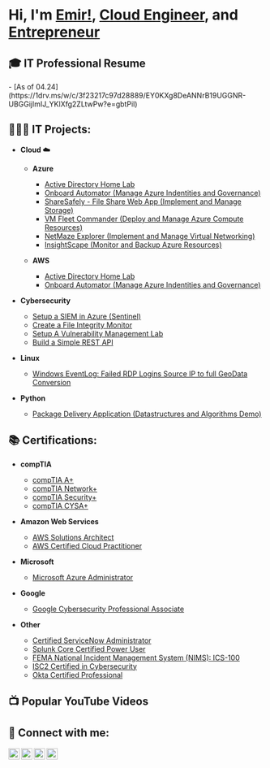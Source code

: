 <h1>Hi, I'm <a href="https://emirumar.com">Emir!</a>,
<a href="https://www.linkedin.com/in/emirtaylor/">Cloud Engineer</a>, and <a href="https://www.youtube.com/c/emirtaylor">Entrepreneur</a></h1>

<h2>🎓 IT Professional Resume</h2>
  - [As of 04.24](https://1drv.ms/w/c/3f23217c97d28889/EY0KXg8DeANNrB19UGGNR-UBGGijlmIJ_YKlXfg2ZLtwPw?e=gbtPil)
  
<h2>👨🏾‍💻 IT Projects:</h2>

- <b>Cloud ☁️</b>
  - <b>Azure</b>
    - [Active Directory Home Lab](https://github.com/emirtaylor/ActiveDirectoryLab)
    - [Onboard Automator (Manage Azure Indentities and Governance)](https://github.com/emirtaylor/Azure-AD/blob/main/onboarder.md)
    - [ShareSafely - File Share Web App (Implement and Manage Storage)](https://github.com/emirtaylor/Azure-AD/blob/main/sharesafely.md)
    - [VM Fleet Commander (Deploy and Manage Azure Compute Resources)](https://github.com/emirtaylor/Azure-AD/blob/main/vmfleetcommander.md)
    - [NetMaze Explorer (Implement and Manage Virtual Networking)](https://github.com/emirtaylor/Azure-AD/blob/main/netmazeexplorer.md)
    - [InsightScape (Monitor and Backup Azure Resources)](https://github.com/emirtaylor/Azure-AD/blob/main/insightscape.md)
   
  - <b>AWS</b>
    - [Active Directory Home Lab](https://github.com/emirtaylor/ActiveDirectoryLab)
    - [Onboard Automator (Manage Azure Indentities and Governance)](https://github.com/emirtaylor/Azure-AD/blob/main/onboarder.md)

- <b>Cybersecurity</b>
  - [Setup a SIEM in Azure (Sentinel)](https://github.com/emirtaylor/ActiveDirectoryLab)
  - [Create a File Integrity Monitor](https://github.com/emirtaylor/Azure-AD/blob/main/onboarder.md)
  - [Setup A Vulnerability Management Lab](https://github.com/emirtaylor/Azure-AD/blob/main/sharesafely.md)
  - [Build a Simple REST API](https://github.com/emirtaylor/Azure-AD/blob/main/vmfleetcommander.md)

- <b>Linux</b>
  - [Windows EventLog: Failed RDP Logins Source IP to full GeoData Conversion](https://github.com/joshmadakor1/Sentinel-Lab)

- <b>Python</b>
  - [Package Delivery Application (Datastructures and Algorithms Demo)](https://github.com/joshmadakor1/Package-Delivery-Pathfinding-Algorithm)

<h2>📚 Certifications:</h2>

- <b>compTIA</b>
  - [compTIA A+](https://github.com/emirtaylor/Sentinel-Lab)
  - [compTIA Network+](https://github.com/emirtaylor/Sentinel-Lab)
  - [compTIA Security+](https://github.com/emirtaylor/Sentinel-Lab)
  - [compTIA CYSA+](https://github.com/emirtaylor/Sentinel-Lab)

- <b>Amazon Web Services</b>
  - [AWS Solutions Architect](https://github.com/emirtaylor/Sentinel-Lab)
  - [AWS Certified Cloud Practitioner](https://github.com/emirtaylor/Sentinel-Lab)

- <b>Microsoft</b>
  - [Microsoft Azure Administrator](https://github.com/emirtaylor/Sentinel-Lab)

- <b>Google</b>
  - [Google Cybersecurity Professional Associate](https://github.com/emirtaylor/Sentinel-Lab)

- <b>Other</b>
  - [Certified ServiceNow Administrator](https://github.com/emirtaylor/Sentinel-Lab)
  - [Splunk Core Certified Power User](https://github.com/emirtaylor/Sentinel-Lab)
  - [FEMA National Incident Management System (NIMS): ICS-100](https://github.com/emirtaylor/Sentinel-Lab)
  - [ISC2 Certified in Cybersecurity](https://github.com/emirtaylor/Sentinel-Lab)
  - [Okta Certified Professional](https://github.com/emirtaylor/Sentinel-Lab)


<h2>📺 Popular YouTube Videos</h2>

<h2> 🤳 Connect with me:</h2>

[<img align="left" alt="JoshMadakor | YouTube" width="22px" src="https://cdn.jsdelivr.net/npm/simple-icons@v3/icons/youtube.svg" />][youtube]
[<img align="left" alt="JoshMadakor | Twitter" width="22px" src="https://cdn.jsdelivr.net/npm/simple-icons@v3/icons/twitter.svg" />][twitter]
[<img align="left" alt="JoshMadakor | LinkedIn" width="22px" src="https://cdn.jsdelivr.net/npm/simple-icons@v3/icons/linkedin.svg" />][linkedin]
[<img align="left" alt="JoshMadakor | Instagram" width="22px" src="https://cdn.jsdelivr.net/npm/simple-icons@v3/icons/instagram.svg" />][instagram]

[twitter]: https://twitter.com/mirvcle
[youtube]: https://www.youtube.com/c/mirvcle
[instagram]: https://www.instagram.com/mirvcle/
[linkedin]: https://linkedin.com/in/emirtaylor

